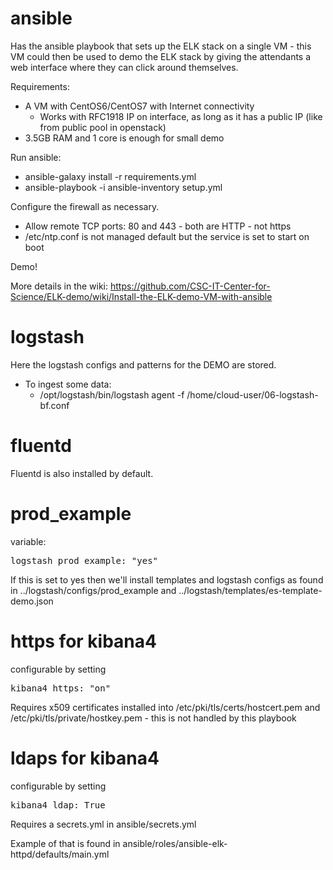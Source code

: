 ansible
=======

Has the ansible playbook that sets up the ELK stack on a single VM - this VM could then be used to demo the ELK stack by giving the attendants a web interface where they can click around themselves.

Requirements: 
   * A VM with CentOS6/CentOS7 with Internet connectivity 
      * Works with RFC1918 IP on interface, as long as it has a public IP (like from public pool in openstack)
   * 3.5GB RAM and 1 core is enough for small demo

Run ansible:
   * ansible-galaxy install -r requirements.yml
   * ansible-playbook -i ansible-inventory setup.yml

Configure the firewall as necessary.
   * Allow remote TCP ports: 80 and 443 - both are HTTP - not https
   * /etc/ntp.conf is not managed default but the service is set to start on boot

Demo! 

More details in the wiki: https://github.com/CSC-IT-Center-for-Science/ELK-demo/wiki/Install-the-ELK-demo-VM-with-ansible

logstash
========

Here the logstash configs and patterns for the DEMO are stored.

   * To ingest some data:
      * /opt/logstash/bin/logstash agent -f /home/cloud-user/06-logstash-bf.conf

fluentd
=======

Fluentd is also installed by default.

prod\_example
=============

variable:
<pre>logstash_prod_example: "yes"</pre>

If this is set to yes then we'll install templates and logstash configs as found in ../logstash/configs/prod_example and ../logstash/templates/es-template-demo.json

https for kibana4
======================

configurable by setting
<pre>kibana4_https: "on"
</pre>

Requires x509 certificates installed into /etc/pki/tls/certs/hostcert.pem and /etc/pki/tls/private/hostkey.pem - this is not handled by this playbook

ldaps for kibana4
======================

configurable by setting 
<pre>kibana4_ldap: True
</pre>

Requires a secrets.yml in ansible/secrets.yml

Example of that is found in ansible/roles/ansible-elk-httpd/defaults/main.yml

